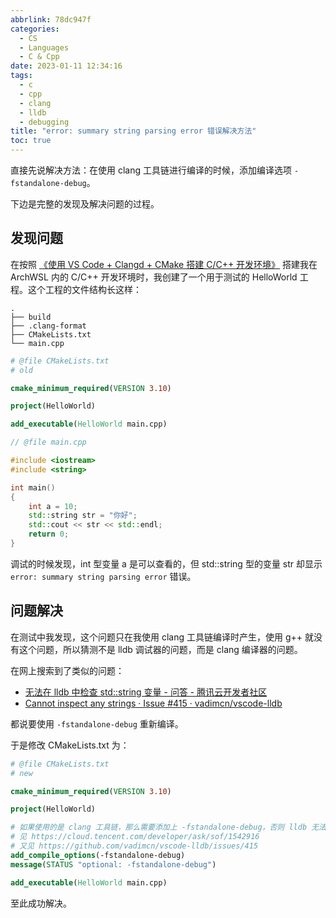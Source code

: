 ```yaml
---
abbrlink: 78dc947f
categories:
  - CS
  - Languages
  - C & Cpp
date: 2023-01-11 12:34:16
tags:
  - c
  - cpp
  - clang
  - lldb
  - debugging
title: "error: summary string parsing error 错误解决方法"
toc: true
---
```


直接先说解决方法：在使用 clang 工具链进行编译的时候，添加编译选项 `-fstandalone-debug`。

<!--more-->

下边是完整的发现及解决问题的过程。

## 发现问题

在按照 [《使用 VS Code + Clangd + CMake 搭建 C/C++ 开发环境》](https://www.bilibili.com/video/BV1sW411v7VZ) 搭建我在 ArchWSL 内的 C/C++ 开发环境时，我创建了一个用于测试的 HelloWorld 工程。这个工程的文件结构长这样：

```text
.
├── build
├── .clang-format
├── CMakeLists.txt
└── main.cpp
```

```cmake
# @file CMakeLists.txt
# old

cmake_minimum_required(VERSION 3.10)

project(HelloWorld)

add_executable(HelloWorld main.cpp)
```

```cpp
// @file main.cpp

#include <iostream>
#include <string>

int main()
{
    int a = 10;
    std::string str = "你好";
    std::cout << str << std::endl;
    return 0;
}
```

调试的时候发现，int 型变量 a 是可以查看的，但 std::string 型的变量 str 却显示 `error: summary string parsing error` 错误。

## 问题解决

在测试中我发现，这个问题只在我使用 clang 工具链编译时产生，使用 g++ 就没有这个问题，所以猜测不是 lldb 调试器的问题，而是 clang 编译器的问题。

在网上搜索到了类似的问题：

- [无法在 lldb 中检查 std::string 变量 - 问答 - 腾讯云开发者社区](https://cloud.tencent.com/developer/ask/sof/1542916)
- [Cannot inspect any strings · Issue #415 · vadimcn/vscode-lldb](https://github.com/vadimcn/vscode-lldb/issues/415)

都说要使用 `-fstandalone-debug` 重新编译。

于是修改 CMakeLists.txt 为：

```cmake
# @file CMakeLists.txt
# new

cmake_minimum_required(VERSION 3.10)

project(HelloWorld)

# 如果使用的是 clang 工具链，那么需要添加上 -fstandalone-debug，否则 lldb 无法查看 std::string 的东东
# 见 https://cloud.tencent.com/developer/ask/sof/1542916
# 又见 https://github.com/vadimcn/vscode-lldb/issues/415
add_compile_options(-fstandalone-debug)
message(STATUS "optional: -fstandalone-debug")

add_executable(HelloWorld main.cpp)
```

至此成功解决。
